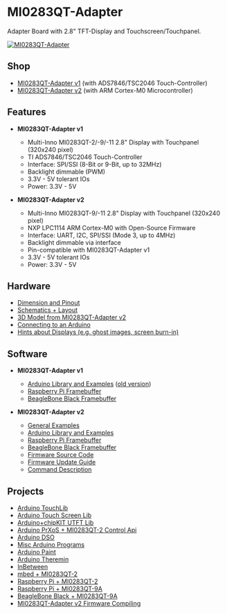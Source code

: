 # MI0283QT-Adapter
Adapter Board with 2.8" TFT-Display and Touchscreen/Touchpanel.

[![MI0283QT-Adapter](https://github.com/watterott/MI0283QT-Adapter/raw/master/hardware/MI0283QT_v20.jpg)](http://www.watterott.com/en/MI0283QT-2-Adapter)


## Shop
* [MI0283QT-Adapter v1](http://www.watterott.com/en/MI0283QT-2-Adapter) (with ADS7846/TSC2046 Touch-Controller)
* [MI0283QT-Adapter v2](http://www.watterott.com/en/MI0283QT-Adapter-v2) (with ARM Cortex-M0 Microcontroller)


## Features
* **MI0283QT-Adapter v1**
  * Multi-Inno MI0283QT-2/-9/-11 2.8" Display with Touchpanel (320x240 pixel)
  * TI ADS7846/TSC2046 Touch-Controller
  * Interface: SPI/SSI (8-Bit or 9-Bit, up to 32MHz)
  * Backlight dimmable (PWM)
  * 3.3V - 5V tolerant IOs
  * Power: 3.3V - 5V

* **MI0283QT-Adapter v2**
  * Multi-Inno MI0283QT-9/-11 2.8" Display with Touchpanel (320x240 pixel)
  * NXP LPC1114 ARM Cortex-M0 with Open-Source Firmware
  * Interface: UART, I2C, SPI/SSI (Mode 3, up to 4MHz)
  * Backlight dimmable via interface
  * Pin-compatible with MI0283QT-Adapter v1
  * 3.3V - 5V tolerant IOs
  * Power: 3.3V - 5V


## Hardware
* [Dimension and Pinout](https://raw.github.com/watterott/MI0283QT-Adapter/master/hardware/MI0283QT_size.pdf)
* [Schematics + Layout](https://github.com/watterott/MI0283QT-Adapter/tree/master/hardware)
* [3D Model from MI0283QT-Adapter v2](http://grabcad.com/library/mi0283qt-adapter-2-8-240x320-display-with-touch-panel-1)
* [Connecting to an Arduino](https://github.com/watterott/MI0283QT-Adapter/blob/master/Arduino-Connection.md)
* [Hints about Displays (e.g. ghost images, screen burn-in)](https://github.com/watterott/KnowledgeBase/wiki/Displays#hints-about-displays)


## Software
* **MI0283QT-Adapter v1**
  * [Arduino Library and Examples](https://github.com/watterott/Arduino-Libs) ([old version](https://github.com/watterott/mSD-Shield/tree/5054db114faef1bcfd9c1d165ed713a681a0edea/src))
  * [Raspberry Pi Framebuffer](https://github.com/watterott/RPi-ShieldBridge/blob/master/docu/MI0283QT-Adapter.md#mi0283qt-adapter-v1)
  * [BeagleBone Black Framebuffer](https://github.com/notro/fbtft/wiki/BeagleBone-Black)

* **MI0283QT-Adapter v2**
  * [General Examples](https://github.com/watterott/MI0283QT-Adapter/tree/master/firmware/examples)
  * [Arduino Library and Examples](https://github.com/watterott/Arduino-Libs)
  * [Raspberry Pi Framebuffer](https://github.com/watterott/RPi-ShieldBridge/blob/master/docu/MI0283QT-Adapter.md#mi0283qt-adapter-v2)
  * [BeagleBone Black Framebuffer](https://github.com/notro/fbtft/wiki/BeagleBone-Black)
  * [Firmware Source Code](https://github.com/watterott/MI0283QT-Adapter/tree/master/firmware)
  * [Firmware Update Guide](https://github.com/watterott/MI0283QT-Adapter/blob/master/firmware/update_guide/README.md)
  * [Command Description](https://github.com/watterott/MI0283QT-Adapter/blob/master/firmware/docu/README.md)


## Projects
* [Arduino TouchLib](http://www.mafu-foto.de/elektronik/arduino)
* [Arduino Touch Screen Lib](http://code.google.com/p/arduino-touch-gui)
* [Arduino+chipKIT UTFT Lib](http://www.rinkydinkelectronics.com/library.php?id=51)
* [Arduino PrXoS + MI0283QT-2 Control Api](http://arduinoprx.de)
* [Arduino DSO](http://skyduino.wordpress.com/2011/07/08/arduinoscillo-news/)
* [Misc Arduino Programs](http://www.mon-club-elec.fr/pmwiki_mon_club_elec/pmwiki.php?n=MAIN.ArduinoExpertTFTGraphCouleur240x320)
* [Arduino Paint](http://nicksteen.webs.com/projects)
* [Arduino Theremin](http://www.youtube.com/watch?v=D8QvrmUQdjI)
* [InBetween](http://vimeo.com/24689680)
* [mbed + MI0283QT-2](http://mbed.org/users/clemente/notebook/mi0283qt-library-and-program-demonstration/)
* [Raspberry Pi + MI0283QT-2](http://lallafa.de/blog/2013/03/watterott-display-on-raspberry-pi/)
* [Raspberry Pi + MI0283QT-9A](http://lallafa.de/blog/2013/03/watterott-mi0283qt-9a-display-for-the-rasbperry-pi/)
* [BeagleBone Black + MI0283QT-9A](http://noisezero.blogspot.it/2013/12/watterott-mi0283qt-9a-display-on.html)
* [MI0283QT-Adapter v2 Firmware Compiling](http://zombofant.net/blog/2013/11/hacking-with-mi0283qt-adapter-setup)
